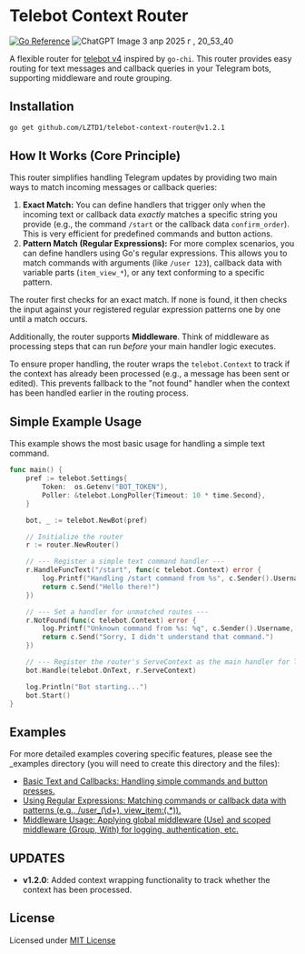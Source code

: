 # Telebot Context Router
[![Go Reference](https://pkg.go.dev/badge/github.com/LZTD1/telebot-context-router.svg)](https://pkg.go.dev/github.com/LZTD1/telebot-context-router)
![ChatGPT Image 3 апр  2025 г , 20_53_40](https://github.com/user-attachments/assets/0ec2d68b-6291-4f78-840e-43b00e46ed16)

A flexible router for [telebot v4](https://github.com/tucnak/telebot) inspired by `go-chi`. This router provides easy routing for text messages and callback queries in your Telegram bots, supporting middleware and route grouping.

## Installation

```bash
go get github.com/LZTD1/telebot-context-router@v1.2.1
```
## How It Works (Core Principle)

This router simplifies handling Telegram updates by providing two main ways to match incoming messages or callback queries:

1.  **Exact Match:** You can define handlers that trigger only when the incoming text or callback data *exactly* matches a specific string you provide (e.g., the command `/start` or the callback data `confirm_order`). This is very efficient for predefined commands and button actions.
2.  **Pattern Match (Regular Expressions):** For more complex scenarios, you can define handlers using Go's regular expressions. This allows you to match commands with arguments (like `/user 123`), callback data with variable parts (`item_view_*`), or any text conforming to a specific pattern.

The router first checks for an exact match. If none is found, it then checks the input against your registered regular expression patterns one by one until a match occurs.

Additionally, the router supports **Middleware**. Think of middleware as processing steps that can run *before* your main handler logic executes.

To ensure proper handling, the router wraps the `telebot.Context` to track if the context has already been processed (e.g., a message has been sent or edited). This prevents fallback to the "not found" handler when the context has been handled earlier in the routing process.

## Simple Example Usage

This example shows the most basic usage for handling a simple text command.

```go
func main() {
	pref := telebot.Settings{
		Token:  os.Getenv("BOT_TOKEN"),
		Poller: &telebot.LongPoller{Timeout: 10 * time.Second},
	}

	bot, _ := telebot.NewBot(pref)

	// Initialize the router
	r := router.NewRouter()

	// --- Register a simple text command handler ---
	r.HandleFuncText("/start", func(c telebot.Context) error {
		log.Printf("Handling /start command from %s", c.Sender().Username)
		return c.Send("Hello there!")
	})

	// --- Set a handler for unmatched routes ---
	r.NotFound(func(c telebot.Context) error {
		log.Printf("Unknown command from %s: %q", c.Sender().Username, c.Text())
		return c.Send("Sorry, I didn't understand that command.")
	})

	// --- Register the router's ServeContext as the main handler for Telebot ---
	bot.Handle(telebot.OnText, r.ServeContext)

	log.Println("Bot starting...")
	bot.Start()
}
```

## Examples

For more detailed examples covering specific features, please see the _examples directory (you will need to create this directory and the files):

- [Basic Text and Callbacks: Handling simple commands and button presses.](./_examples/basic-text-and-callbacks.go)
- [Using Regular Expressions: Matching commands or callback data with patterns (e.g., /user_(\d+), view_item:(.*)).](./_examples/regular-exp.go)
- [Middleware Usage: Applying global middleware (Use) and scoped middleware (Group, With) for logging, authentication, etc.](./_examples/middleware-usage.go)

## UPDATES
- **v1.2.0**: Added context wrapping functionality to track whether the context has been processed.

## License
Licensed under [MIT License](./LICENSE)
